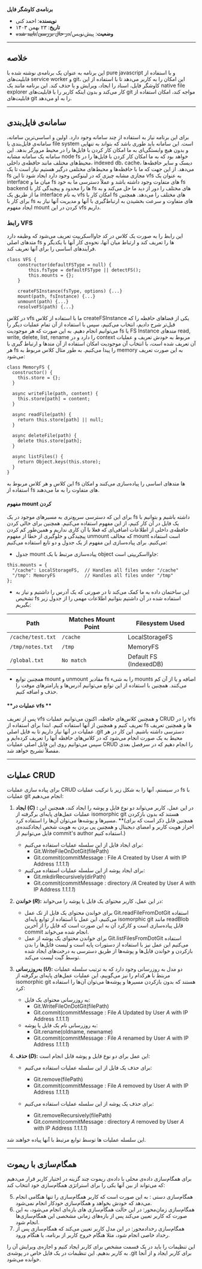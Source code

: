 **برنامه‌ی کاوشگر فایل**

- **نویسنده**: احمد کنی
- **تاریخ**: ۲۳ بهمن ۱۴۰۳  
- **وضعیت**: پیش‌نویس/~~در حال بررسی~~/~~تایید شده~~

---
## **خلاصه**

این برنامه به عنوان یک برنامه‌ی نوشته شده با pure javascript و با استفاده از قابلیت‌های service worker و git، این امکان را به کاربر می‌دهد تا با استفاده از این کاوشگر فایل، اسناد را ایجاد، ویرایش و یا حذف کند.
این برنامه مانند یک native file explorer کار می‌کند و بدون اینکه کاربر را با قابلیت‌های git مواجه کند، امکان استفاده از قابلیت‌های git را به او می‌دهد.

---

## **سامانه‌ی فایل‌بندی**

برای این برنامه نیاز به استفاده از چند سامانه وجود دارد. اولین و اساسی‌ترین سامانه، سامانه‌ی فایل‌بندی یا file system است. این سامانه باید طوری باشد که بتواند به تنهایی و بدون هیچ وابستگی‌ای به ما امکان کار کردن با فایل‌ها را در محیط مرورگر بدهد.
این سامانه یک سامانه مشابه node fs خواهد بود که به ما امکان کار کردن با فایل‌ها را در محیط‌های مختلف مانند حافظه‌ی داخلی، indexed db، cache، دیسک و سایر حافظه‌ها می‌دهد.
از این جهت که ما با حافظه‌ها و محیط‌های مختلفی درگیر هستیم نیاز است تا یک fs مجازی مشابه چیزی که در لینوکس وجود دارد ایجاد شود تا این vfs به عنوان یک interface میان ما و fs های متفاوت وجود داشته باشد و عملاً دسترسی ما به خود fs backend ها را محدود و پیچیدگی کار با fs های مختلف را دور از دید ما حل می‌کند و به ما از طریق یک interface به نام vfs امکان کار با fs های مختلف را می‌دهد.
همچنین برای کار با fs های متفاوت و سرعت بخشیدن به ارتباط‌گیری با آنها و مدیریت آنها نیاز به ایجاد مفهوم mount کردن در این vfs داریم.

### **رابط VFS**

این رابط را به صورت یک کلاس در کد جاوااسکریپت تعریف می‌شود که وظیفه دارد متدهای اصلی fs ها را تعریف کند و ارتباط میان آنها، نحوه‌ی کار آنها با یکدیگر و فرآیندهای اساسی را برای آنها تعریف کند.

```
class VFS { 
	constructor(defaultFSType = null) {
		this.fsType = defaultFSType || detectFS();
		this.mounts = {};
	} 
	
	createFSInstance(fsType, options) {...}
	mount(path, fsInstance) {...} 
	unmount(path) {...} 
	resolveFS(path) {...}
```

در کلاس vfs ما با استفاده از کلاس createFSInstance یکی از فضاهای حافظه را که قبل‌تر شرح دادیم، انتخاب می‌کنیم، سپس با استفاده از آن تمام عملیات دیگر را می‌توانیم انجام دهیم. به این صورت که هر موجودیت fs یا FS Instance متدهای read, write, delete, list, rename را دارد و در context مربوط به خودش تعریف و عملیات آن تعریف شده است، با انتخاب آن موجودیت امکان استفاده از آن متدها و ارتباط گیری با هر fs را پیدا می‌کنیم.
به طور مثال کلاس مربوط به memory به این صورت تعریف می‌شود:

```
class MemoryFS {
  constructor() {
    this.store = {};
  }

  async writeFile(path, content) {
    this.store[path] = content;
  }

  async readFile(path) {
    return this.store[path] || null;
  }

  async deleteFile(path) {
    delete this.store[path];
  }

  async listFiles() {
    return Object.keys(this.store);
  }
}
```

این کلاس و هر کلاس مربوط به fs ها متدهای اساسی را پیاده‌سازی می‌کنند و امکان استفاده از fs های متفاوت را به ما می‌دهند.

#### **مفهوم mount کردن**

برای این که دسترسی سریع‌تری به مسیرهای موجود در یک fs داشته باشیم و بتوانیم با یک فایل در آن کار کنیم، از این مفهوم استفاده می‌کنیم. همچنین برای خالی کردن حافظه‌ی داخلی از اطلاعات اضافی‌ای که فعلا با آن کاری نداریم و همین‌طور کم کردن پیچیدگی و جلوگیری از خطا از مفهوم unmount که مخالف mount است استفاده می‌کنیم.
برای پیاده‌سازی این مفهوم از یک جدول و دو تابع استفاده می‌کنیم:
- جدول mount پیاده‌سازی مرتبط با یک object جاوااسکریپتی است: 

```
this.mounts = {
  "/cache": LocalStorageFS,  // Handles all files under "/cache"
  "/tmp": MemoryFS           // Handles all files under "/tmp"
};
```

- این ساختمان داده به ما کمک می‌کند تا در صورتی که یک آدرس را داشتیم و نیاز به تشخیص fs استفاده شده در آن داشتیم بتوانیم اطلاعات مهمی را از جدول زیر بگیریم:‌

| Path              | Matches Mount Point | Filesystem Used        |
| ----------------- | ------------------- | ---------------------- |
| `/cache/test.txt` | `/cache`            | LocalStorageFS         |
| `/tmp/notes.txt`  | `/tmp`              | MemoryFS               |
| `/global.txt`     | `No match`          | Default FS (IndexedDB) |
- همچنین توابع mount و unmount مقادیر fs را به شیء mounts اضافه و یا از آن کم می‌کنند. همچنین با استفاده از این توابع می‌توانیم آدرس‌ها و پارامترهای موقت را حذف و اضافه کنیم.

#### **عملیات‌ در vfs **

پس از تعریف vfs و همچنین کلاس‌های حافظه، اکنون می‌توانیم عملیات CRUD را در vfs تعریف کنیم و همچنین از آنها استفاده کنیم.
ابتدا برای استفاده از fs ها و همچنین تعریف عملیات در آنها نیاز داریم تا به فایل اصلی .git دسترسی داشته باشیم.
این کار در هر محیط به یک صورت انجام می‌شود که در کلاس‌های حافظه آنها را تعریف کرده‌ایم و سپس می‌توانیم روی این فایل اصلی عملیات CRUD را انجام دهیم که در سرفصل بعدی مفصلاً تشریح خواهد شد.

---

## **عملیات CRUD**

برای پیاده سازی عملیات CRUD در سیستم، آنها را به شکل زیر با ترکیب عملیات fs با عملیات git انجام می‌دهیم:
1. **ایجاد (*C*) :** در این عمل، کاربر می‌تواند دو نوع فایل و پوشه را ایجاد کند، همچنین این عملیات عمل‌های پایه‌ای برگرفته از isomorphic git هستند که بدون بازکردن مسیرها و پوشه‌ها می‌توان آن‌ها را استفاده کرد. 
		**(همچنین قابل ذکر است که برای احراز هویت کاربر و امضای دیجیتال و همچنین پی بردن به هویت شخص ایجادکننده‌ی فایل می‌توانیم از commit's author استفاده کنیم.)
	- برای ایجاد فایل از این سلسله عملیات استفاده می‌کنیم: 
		- Git.WriteFileOnDotGit(filePath)
		- Git.commit(commitMessage : File *A* Created by User *A* with IP Address *1.1.1.1*) 
	- برای ایجاد پوشه از این سلسله عملیات استفاده می‌کنیم:
		- Git.mkdirRecursively(dirPath)
		- Git.commit(commitMessage : directory */A* Created by User *A* with IP Address *1.1.1.1*)

2. **خواندن (*R*):** در این عمل، کاربر محتوای یک فایل یا پوشه را می‌خواند:
	- برای خواندن محتوای یک فایل از تک عمل Git.readFileFromDotGit استفاده می‌کنیم، این عمل با استفاده از توابع پایه‌ای isomorphic git مانند readBlob قابل پیاده‌سازی است و کارکرد آن به این صورت است که فایل را از آخرین commit انجام شده می‌خواند.
	- برای خواندن محتوای یک پوشه از عمل Git.listFilesFromDotGit استفاده می‌کنیم این عمل نیز با استفاده از دستورات پایه است و لیست فایل‌ها را بدن بازکردن و خواندن فایل‌ها و پوشه‌ها از طریق دسترسی به درخت‌های ایجاد شده توسط گیت لیست می‌کند.
	
3. **به‌روزرسانی (*U*):** دو مدل به روزرسانی وجود دارد که به ترتیب سلسله عملیات مربتط با هرکدام را نیز می‌گوییم، این عملیات عمل‌های پایه‌ای برگرفته از isomorphic git هستند که بدون بازکردن مسیرها و پوشه‌ها می‌توان آن‌ها را استفاده کرد:
	- به روزرسانی محتوای یک فایل: 
		- Git.WriteFileOnDotGit(filePath)
		- Git.commit(commitMessage : File *A* Updated by User *A* with IP Address *1.1.1.1*)
	- به روزرسانی نام یک فایل یا پوشه:
		- Git.rename(oldname, newname)
		- Git.commit(commitMessage : File *A* renamed by User *A* with IP Address *1.1.1.1*)

4. **حذف (*D*):** این عمل برای دو نوع فایل و پوشه قابل انجام است:
	- برای حذف یک فایل از این سلسله عملیات استفاده می‌کنیم:
		- Git.remove(filePath)
		- Git.commit(commitMessage : File *A* removed by User *A* with IP Address *1.1.1.1*)


	- برای حذف یک پوشه از این سلسله عملیات استفاده می‌کنیم:
		- Git.removeRecursively(filePath)
		- Git.commit(commitMessage : directory *A* removed by User *A* with IP Address *1.1.1.1*)

این سلسله عملیات ها توسط توابع مرتبط با آنها پیاده خواهند شد.

---

## **همگام‌سازی با ریموت**

برای همگام‌سازی داده‌ی محلی با داده‌ی ریموت چند گزینه در اختیار کاربر قرار می‌دهیم که می‌تواند از بین آنها یکی را برای استراتژی همگام‌سازی خود انتخاب کند:

5. همگام‌سازی دستی : به این صورت است که کاربر همگام‌سازی  را تنها هنگامی انجام می‌دهد که خودش بخواهد و همگام‌سازی خودکار انجام نمی‌شود.
6. همگام‌سازی زمان‌محور: در این حالت همگام‌سازی های بازه‌ای انجام می‌شود، به این صورت که کاربر تعیین می‌کند پس از بازه‌های زمانی مشخصی این همگام‌سازی‌ها انجام شود.
7. همگام‌سازی رخدادمحور: در این مدل کاربر تعیین می‌کند که همگام‌سازی  پس از رخداد خاصی انجام شود، مثلا هنگام خروج کاربر از برنامه، یا هنگام ورود.

این تنظیمات را باید در یک قسمت مشخص برای کاربر ایجاد کنیم و اجازه‌ی ویرایش آن را به کاربر بدهیم.
این تنظیمات در یک فایل خاص در پوشه‌ی .git برای کاربر ایجاد  و از آنجا خوانده می‌شود.
